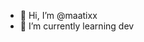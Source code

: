 - 👋 Hi, I’m @maatixx
- 🌱 I’m currently learning dev


<!---
maatixx/maatixx is a ✨ special ✨ repository because its `README.md` (this file) appears on your GitHub profile.
You can click the Preview link to take a look at your changes.
--->
